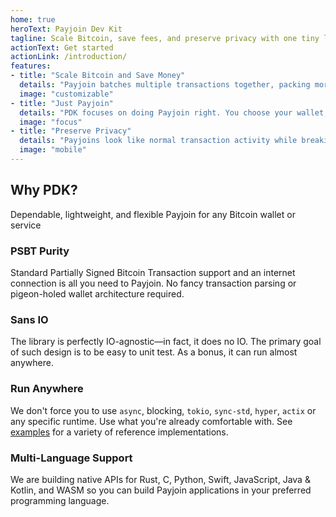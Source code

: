 ```yaml
---
home: true
heroText: Payjoin Dev Kit
tagline: Scale Bitcoin, save fees, and preserve privacy with one tiny library
actionText: Get started
actionLink: /introduction/
features:
- title: "Scale Bitcoin and Save Money"
  details: "Payjoin batches multiple transactions together, packing more activity into less block space and saving you money in transaction fees. Any Bitcoin settlement can use Payjoin."
  image: "customizable"
- title: "Just Payjoin"
  details: "PDK focuses on doing Payjoin right. You choose your wallet, networking IO, and application integration with our toolkit of best practices. We'll handle correctness, you handle experience."
  image: "focus"
- title: "Preserve Privacy"
  details: "Payjoins look like normal transaction activity while breaking the basis of Bitcoin surveillance. They protect everyone’s privacy, even those who don’t Payjoin."
  image: "mobile"
---
```


<div class="intro">
<h2>Why PDK?</h2>
<p>Dependable, lightweight, and flexible Payjoin for any Bitcoin wallet or service</p>
</div>

<div class="features">
<div class="feature">
<h3>PSBT Purity</h3>

Standard Partially Signed Bitcoin Transaction support and an internet connection is all you need to Payjoin. No fancy transaction parsing or pigeon-holed wallet architecture required.

</div>
<div class="feature">
<h3>Sans IO</h3>

The library is perfectly IO-agnostic—in fact, it does no IO. The primary goal of such design is to be easy to unit test. As a bonus, it can run almost anywhere.

</div>
<div class="feature">
<h3>Run Anywhere</h3>

We don't force you to use `async`, blocking, `tokio`, `sync-std`, `hyper`, `actix` or any specific runtime. Use what you're already comfortable with. See [examples](/examples/) for a variety of reference implementations.

</div>

<div class="feature">
<h3>Multi-Language Support</h3>

We are building native APIs for Rust, C, Python, Swift, JavaScript, Java & Kotlin, and WASM so you can build Payjoin applications in your preferred programming language.

</div>
</div>
